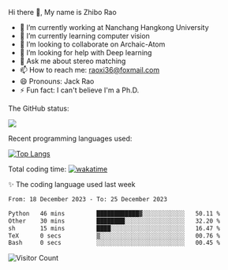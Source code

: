 Hi there 👋, My name is Zhibo Rao
- 🔭 I’m currently working at Nanchang Hangkong University
- 🌱 I’m currently learning computer vision
- 👯 I’m looking to collaborate on Archaic-Atom
- 🤔 I’m looking for help with Deep learning
- 💬 Ask me about stereo matching
- 📫 How to reach me: raoxi36@foxmail.com
- 😄 Pronouns: Jack Rao
- ⚡ Fun fact: I can't believe I'm a Ph.D.

The GitHub status:

![](https://github-readme-stats.vercel.app/api?username=ZhiboRao)

Recent programming languages used:

[![Top Langs](https://github-readme-stats.vercel.app/api/top-langs/?username=ZhiboRao&layout=compact)](https://github.com/anuraghazra/github-readme-stats)

Total coding time: [![wakatime](https://wakatime.com/badge/user/51ec5ec7-4742-4243-9eea-732ade32c0b7.svg)](https://wakatime.com/@51ec5ec7-4742-4243-9eea-732ade32c0b7)

✨ The coding language used last week 
<!--START_SECTION:waka-->

```txt
From: 18 December 2023 - To: 25 December 2023

Python   46 mins         ████████████▓░░░░░░░░░░░░   50.11 %
Other    30 mins         ████████░░░░░░░░░░░░░░░░░   32.20 %
sh       15 mins         ████░░░░░░░░░░░░░░░░░░░░░   16.47 %
TeX      0 secs          ▒░░░░░░░░░░░░░░░░░░░░░░░░   00.76 %
Bash     0 secs          ░░░░░░░░░░░░░░░░░░░░░░░░░   00.45 %
```

<!--END_SECTION:waka-->

![Visitor Count](https://profile-counter.glitch.me/Raohaocheng/count.svg)
